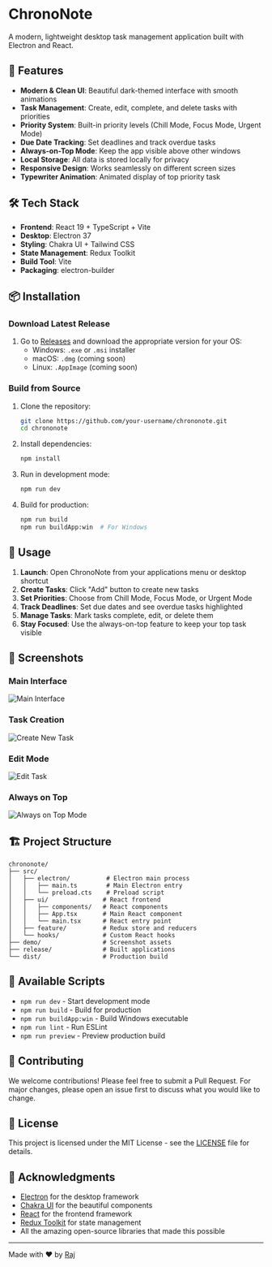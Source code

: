 # ChronoNote

A modern, lightweight desktop task management application built with Electron and React.

## 🚀 Features

- **Modern & Clean UI**: Beautiful dark-themed interface with smooth animations
- **Task Management**: Create, edit, complete, and delete tasks with priorities
- **Priority System**: Built-in priority levels (Chill Mode, Focus Mode, Urgent Mode)
- **Due Date Tracking**: Set deadlines and track overdue tasks
- **Always-on-Top Mode**: Keep the app visible above other windows
- **Local Storage**: All data is stored locally for privacy
- **Responsive Design**: Works seamlessly on different screen sizes
- **Typewriter Animation**: Animated display of top priority task

## 🛠️ Tech Stack

- **Frontend**: React 19 + TypeScript + Vite
- **Desktop**: Electron 37
- **Styling**: Chakra UI + Tailwind CSS
- **State Management**: Redux Toolkit
- **Build Tool**: Vite
- **Packaging**: electron-builder

## 📦 Installation

### Download Latest Release
1. Go to [Releases](https://github.com/your-username/chrononote/releases) and download the appropriate version for your OS:
   - Windows: `.exe` or `.msi` installer
   - macOS: `.dmg` (coming soon)
   - Linux: `.AppImage` (coming soon)

### Build from Source
1. Clone the repository:
   ```bash
   git clone https://github.com/your-username/chrononote.git
   cd chrononote
   ```

2. Install dependencies:
   ```bash
   npm install
   ```

3. Run in development mode:
   ```bash
   npm run dev
   ```

4. Build for production:
   ```bash
   npm run build
   npm run buildApp:win  # For Windows
   ```

## 🎯 Usage

1. **Launch**: Open ChronoNote from your applications menu or desktop shortcut
2. **Create Tasks**: Click "Add" button to create new tasks
3. **Set Priorities**: Choose from Chill Mode, Focus Mode, or Urgent Mode
4. **Track Deadlines**: Set due dates and see overdue tasks highlighted
5. **Manage Tasks**: Mark tasks complete, edit, or delete them
6. **Stay Focused**: Use the always-on-top feature to keep your top task visible

## 📸 Screenshots

### Main Interface
![Main Interface](demo/front.png)

### Task Creation
![Create New Task](demo/new.png)

### Edit Mode
![Edit Task](demo/edit.png)

### Always on Top
![Always on Top Mode](demo/always-top.png)

## 🏗️ Project Structure

```
chrononote/
├── src/
│   ├── electron/          # Electron main process
│   │   ├── main.ts        # Main Electron entry
│   │   └── preload.cts    # Preload script
│   ├── ui/               # React frontend
│   │   ├── components/   # React components
│   │   ├── App.tsx       # Main React component
│   │   └── main.tsx      # React entry point
│   ├── feature/          # Redux store and reducers
│   └── hooks/            # Custom React hooks
├── demo/                 # Screenshot assets
├── release/              # Built applications
└── dist/                 # Production build
```

## 🚀 Available Scripts

- `npm run dev` - Start development mode
- `npm run build` - Build for production
- `npm run buildApp:win` - Build Windows executable
- `npm run lint` - Run ESLint
- `npm run preview` - Preview production build

## 🤝 Contributing

We welcome contributions! Please feel free to submit a Pull Request. For major changes, please open an issue first to discuss what you would like to change.

## 📄 License

This project is licensed under the MIT License - see the [LICENSE](LICENSE) file for details.

## 🙏 Acknowledgments

- [Electron](https://electronjs.org/) for the desktop framework
- [Chakra UI](https://chakra-ui.com/) for the beautiful components
- [React](https://reactjs.org/) for the frontend framework
- [Redux Toolkit](https://redux-toolkit.js.org/) for state management
- All the amazing open-source libraries that made this possible

---

Made with ❤️ by [Raj](mailto:rjsharmase@gmail.com)
